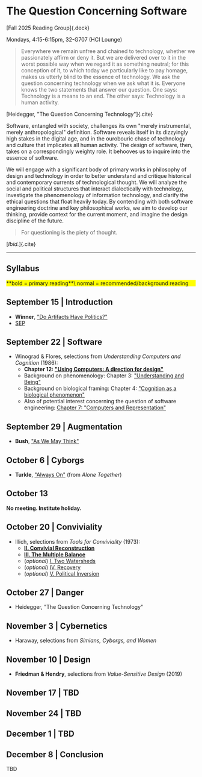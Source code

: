 # The Question Concerning Software
[Fall 2025 Reading Group]{.deck}
<title>Reading Group: The Question Concerning Software</title>

Mondays, 4:15-6:15pm, 32-G707 (HCI Lounge)

> Everywhere we remain unfree and chained to technology, whether we
> passionately affirm or deny it. But we are delivered over to it in the worst
> possible way when we regard it as something neutral; for this conception of
> it, to which today we particularly like to pay homage, makes us utterly blind
> to the essence of technology.
> We ask the question concerning technology when we ask what it is. Everyone
> knows the two statements that answer our question. One says: Technology is a
> means to an end. The other says: Technology is a human activity.

[Heidegger, "The Question Concerning Technology"]{.cite}

Software, entangled with society, challenges its own "merely instrumental,
merely anthropological" definition. Software reveals itself in its dizzyingly high
stakes in the digital age, and in the ourobouric chase of technology and
culture that implicates all human activity. The design of software, then, takes
on a correspondingly weighty role. It behooves us to inquire into the essence of
software.

We will engage with a significant body of primary works in philosophy of design
and technology in order to better understand and critique historical and
contemporary currents of technological thought.
We will analyze the social and political structures that interact dialectically with
technology, investigate the phenomenology of information technology,
and clarify the ethical questions that float heavily today.
By contending with both software engineering doctrine and key philosophical
works, we aim to develop our thinking, provide context for the current moment,
and imagine the design discipline of the future.

> For questioning is the piety of thought.

[_Ibid._]{.cite}

---

## Syllabus
<div style="background-color: yellow">
**bold = primary reading**\
normal = recommended/background reading
</div>

## September 15 | Introduction
- **Winner**, ["Do Artifacts Have Politics?"](/assets/question/winner.pdf)
- [SEP](https://plato.stanford.edu/entries/technology/)

## September 22 | Software
- Winograd & Flores, selections from _Understanding Computers and Cognition_ (1986):
  - **Chapter 12: ["Using Computers: A direction for design"](/assets/question/winograd-ch12.pdf)**
  - Background on phenomenology: Chapter 3: ["Understanding and Being"](/assets/question/winograd-ch3.pdf)
  - Background on biological framing: Chapter 4: ["Cognition as a biological phenomenon"](/assets/question/winograd-ch4.pdf)
  - Also of potential interest concerning the question of software engineering: [Chapter 7: "Computers and Representation"](/assets/question/winograd-ch7.pdf)

## September 29 | Augmentation
- **Bush**, ["As We May Think"](/assets/question/bush.pdf)

## October 6 | Cyborgs
- **Turkle**, ["Always On"](/assets/question/turkle.pdf) (from _Alone Together_)

## October 13
**No meeting. Institute holiday.**

## October 20 | Conviviality
- Illich, selections from _Tools for Conviviality_ (1973):
  - [**II. Convivial Reconstruction**](/assets/question/illich-ii-reconstruction.pdf)
  - [**III. The Multiple Balance**](/assets/question/illich-iii-balance.pdf)
  * (_optional_) [I. Two Watersheds](/assets/question/illich-i-watersheds.pdf)
  * (_optional_) [IV. Recovery](/assets/question/illich-iv-recovery.pdf)
  * (_optional_) [V. Political Inversion](/assets/question/illich-v-inversion.pdf)

## October 27 | Danger
- Heidegger, "The Question Concerning Technology"

## November 3 | Cybernetics
- Haraway, selections from _Simians, Cyborgs, and Women_

## November 10 | Design
<!--- selections from _Design for the Pluriverse_-->
- **Friedman & Hendry**, selections from _Value-Sensitive Design_ (2019)

## November 17 | TBD
<!-- - Mumford, selections from _Technics and Civilization_ -->

## November 24 | TBD
## December 1 | TBD
## December 8 | Conclusion <!-- Dystopia -->
TBD
<!-- Huxley -->
